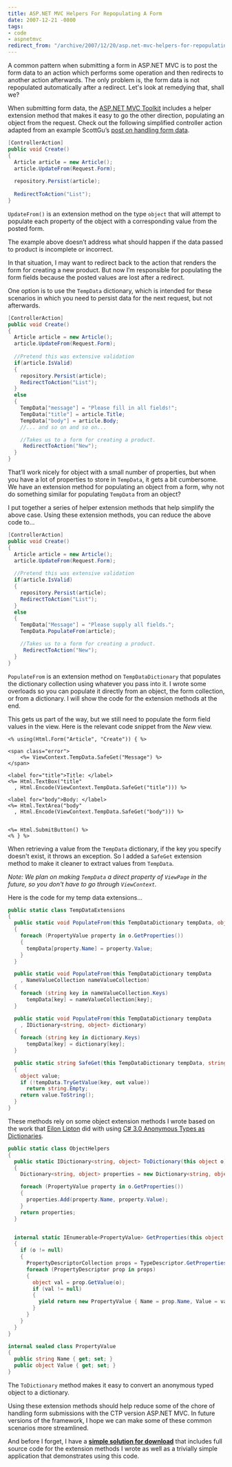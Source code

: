 ```yaml
---
title: ASP.NET MVC Helpers For Repopulating A Form
date: 2007-12-21 -0800
tags:
- code
- aspnetmvc
redirect_from: "/archive/2007/12/20/asp.net-mvc-helpers-for-repopulating-a-form.aspx/"
---
```


A common pattern when submitting a form in ASP.NET MVC is to post the
form data to an action which performs some operation and then redirects
to another action afterwards. The only problem is, the form data is not
repopulated automatically after a redirect. Let's look at remedying
that, shall we?

When submitting form data, the [ASP.NET MVC
Toolkit](http://www.asp.net/downloads/3.5-extensions/MVCToolkit.zip "MVC Toolkit")
includes a helper extension method that makes it easy to go the other
direction, populating an object from the request. Check out the
following simplified controller action adapted from an example ScottGu’s
[post on handling form
data](http://weblogs.asp.net/scottgu/archive/2007/12/09/asp-net-mvc-framework-part-4-handling-form-edit-and-post-scenarios.aspx "Handling Form Data").

```csharp
[ControllerAction]
public void Create()
{
  Article article = new Article();
  article.UpdateFrom(Request.Form);
  
  repository.Persist(article);
 
  RedirectToAction("List");
}
```

`UpdateFrom()` is an extension method on the type `object` that will
attempt to populate each property of the object with a corresponding
value from the posted form.

The example above doesn’t address what should happen if the data passed
to product is incomplete or incorrect.

In that situation, I may want to redirect back to the action that
renders the form for creating a new product. But now I’m responsible for
populating the form fields because the posted values are lost after a
redirect.

One option is to use the `TempData` dictionary, which is intended for
these scenarios in which you need to persist data for the next request,
but not afterwards.

```csharp
[ControllerAction]
public void Create()
{
  Article article = new Article();
  article.UpdateFrom(Request.Form);
  
  //Pretend this was extensive validation
  if(article.IsValid)
  {
    repository.Persist(article);
    RedirectToAction("List");
  }
  else
  {
    TempData["message"] = "Please fill in all fields!";
    TempData["title"] = article.Title;
    TempData["body"] = article.Body;
    //... and so on and so on...

    //Takes us to a form for creating a product.
     RedirectToAction("New");
  }
}
```

That’ll work nicely for object with a small number of properties, but
when you have a lot of properties to store in `TempData`, it gets a bit
cumbersome. We have an extension method for populating an object from a
form, why not do something similar for populating `TempData` from an
object?

I put together a series of helper extension methods that help simplify
the above case. Using these extension methods, you can reduce the above
code to...

```csharp
[ControllerAction]
public void Create()
{
  Article article = new Article();
  article.UpdateFrom(Request.Form);
  
  //Pretend this was extensive validation
  if(article.IsValid)
  {
    repository.Persist(article);
    RedirectToAction("List");
  }
  else
  {
    TempData["Message"] = "Please supply all fields.";
    TempData.PopulateFrom(article);

    //Takes us to a form for creating a product.
     RedirectToAction("New");
  }
}
```

`PopulateFrom` is an extension method on `TempDataDictionary` that
populates the dictionary collection using whatever you pass into it. I
wrote some overloads so you can populate it directly from an object, the
form collection, or from a dictionary. I will show the code for the
extension methods at the end.

This gets us part of the way, but we still need to populate the form
field values in the view. Here is the relevant code snippet from the
*New* view.

```aspx-cs
<% using(Html.Form("Article", "Create")) { %>
    
<span class="error">
    <%= ViewContext.TempData.SafeGet("Message") %>
</span>

<label for="title">Title: </label> 
<%= Html.TextBox("title"
  , Html.Encode(ViewContext.TempData.SafeGet("title"))) %>

<label for="body">Body: </label>
<%= Html.TextArea("body"
  , Html.Encode(ViewContext.TempData.SafeGet("body"))) %>


<%= Html.SubmitButton() %>
<% } %>
```

When retrieving a value from the `TempData` dictionary, if the key you
specify doesn't exist, it throws an exception. So I added a `SafeGet`
extension method to make it cleaner to extract values from `TempData`.

*Note: We plan on making `TempData` a direct property of `ViewPage` in
the future, so you don't have to go through `ViewContext`.*

Here is the code for my temp data extensions...

```csharp
public static class TempDataExtensions
{
  public static void PopulateFrom(this TempDataDictionary tempData, object o)
  {
    foreach (PropertyValue property in o.GetProperties())
    {
      tempData[property.Name] = property.Value;
    }
  }

  public static void PopulateFrom(this TempDataDictionary tempData
    , NameValueCollection nameValueCollection)
  {
    foreach (string key in nameValueCollection.Keys)
      tempData[key] = nameValueCollection[key];
  }

  public static void PopulateFrom(this TempDataDictionary tempData
    , IDictionary<string, object> dictionary)
  {
    foreach (string key in dictionary.Keys)
      tempData[key] = dictionary[key];
  }

  public static string SafeGet(this TempDataDictionary tempData, string key)
  { 
    object value;
    if (!tempData.TryGetValue(key, out value))
      return string.Empty;
    return value.ToString();
  }
}
```

These methods rely on some object extension methods I wrote based on the
work that [Eilon
Lipton](http://weblogs.asp.net/leftslipper/ "Eilon Lipton Lead Dev for ASP.NET MVC")
did with using [C\# 3.0 Anonymous Types as
Dictionaries](http://weblogs.asp.net/leftslipper/archive/2007/09/24/using-c-3-0-anonymous-types-as-dictionaries.aspx "Anonymous Types To Dictionaries").

```csharp
public static class ObjectHelpers
{
  public static IDictionary<string, object> ToDictionary(this object o)
  {
    Dictionary<string, object> properties = new Dictionary<string, object>();

    foreach (PropertyValue property in o.GetProperties())
    {
      properties.Add(property.Name, property.Value);
    }
    return properties;
  }


  internal static IEnumerable<PropertyValue> GetProperties(this object o)
  {
    if (o != null)
    {
      PropertyDescriptorCollection props = TypeDescriptor.GetProperties(o);
      foreach (PropertyDescriptor prop in props)
      {
        object val = prop.GetValue(o);
        if (val != null)
        {
          yield return new PropertyValue { Name = prop.Name, Value = val };
        }
      }
    }
  }
}

internal sealed class PropertyValue
{
  public string Name { get; set; }
  public object Value { get; set; }
}
```

The `ToDictionary` method makes it easy to convert an anonymous typed
object to a dictionary.

Using these extension methods should help reduce some of the chore of
handling form submissions with the CTP version ASP.NET MVC. In future
versions of the framework, I hope we can make some of these common
scenarios more streamlined.

And before I forget, I have a **[simple solution for
download](https://haacked.com/code/TempDataDemo.zip "TempData Demo Solution")**
that includes full source code for the extension methods I wrote as well
as a trivially simple application that demonstrates using this code.


